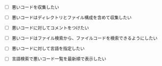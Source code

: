 

- [ ] 悪いコードを収集したい
- [ ] 悪いコードはディレクトリとファイル構成を含めて収集したい
- [ ] 悪いコードに対してコメントをつけたい
- [ ] 悪いコードはファイル検索から、ファイルコードを検索できるようにしたい
- [ ] 悪いコードに対して言語を指定したい
- [ ] 言語検索で悪いコード一覧を最新順で表示したい


